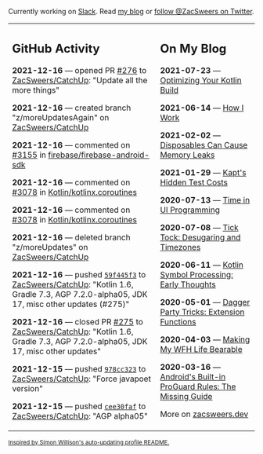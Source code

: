 Currently working on [Slack](https://slack.com/). Read [my blog](https://zacsweers.dev/) or [follow @ZacSweers on Twitter](https://twitter.com/ZacSweers).

<table><tr><td valign="top" width="60%">

## GitHub Activity
<!-- githubActivity starts -->
**2021-12-16** — opened PR [#276](https://api.github.com/repos/ZacSweers/CatchUp/pulls/276) to [ZacSweers/CatchUp](https://api.github.com/repos/ZacSweers/CatchUp): "Update all the more things"

**2021-12-16** — created branch "z/moreUpdatesAgain" on [ZacSweers/CatchUp](https://api.github.com/repos/ZacSweers/CatchUp)

**2021-12-16** — commented on [#3155](https://github.com/firebase/firebase-android-sdk/issues/3155#issuecomment-995519230) in [firebase/firebase-android-sdk](https://api.github.com/repos/firebase/firebase-android-sdk)

**2021-12-16** — commented on [#3078](https://github.com/Kotlin/kotlinx.coroutines/issues/3078#issuecomment-995516241) in [Kotlin/kotlinx.coroutines](https://api.github.com/repos/Kotlin/kotlinx.coroutines)

**2021-12-16** — commented on [#3078](https://github.com/Kotlin/kotlinx.coroutines/issues/3078#issuecomment-995515876) in [Kotlin/kotlinx.coroutines](https://api.github.com/repos/Kotlin/kotlinx.coroutines)

**2021-12-16** — deleted branch "z/moreUpdates" on [ZacSweers/CatchUp](https://api.github.com/repos/ZacSweers/CatchUp)

**2021-12-16** — pushed [`59f445f3`](https://github.com/ZacSweers/CatchUp/commit/59f445f3e58831c10c00ac26f40017ff4d93d1c7) to [ZacSweers/CatchUp](https://api.github.com/repos/ZacSweers/CatchUp): "Kotlin 1.6, Gradle 7.3, AGP 7.2.0-alpha05, JDK 17, misc other updates (#275)"

**2021-12-16** — closed PR [#275](https://api.github.com/repos/ZacSweers/CatchUp/pulls/275) to [ZacSweers/CatchUp](https://api.github.com/repos/ZacSweers/CatchUp): "Kotlin 1.6, Gradle 7.3, AGP 7.2.0-alpha05, JDK 17, misc other updates"

**2021-12-15** — pushed [`978cc323`](https://github.com/ZacSweers/CatchUp/commit/978cc323f8b203aa4c248a6925ef3dd86e4e0920) to [ZacSweers/CatchUp](https://api.github.com/repos/ZacSweers/CatchUp): "Force javapoet version"

**2021-12-15** — pushed [`cee30faf`](https://github.com/ZacSweers/CatchUp/commit/cee30fafa7ebd4614b1f5684fc52f7010ca34ff7) to [ZacSweers/CatchUp](https://api.github.com/repos/ZacSweers/CatchUp): "AGP alpha05"
<!-- githubActivity ends -->
</td><td valign="top" width="40%">

## On My Blog
<!-- blog starts -->
**2021-07-23** — [Optimizing Your Kotlin Build](https://www.zacsweers.dev/optimizing-your-kotlin-build/)

**2021-06-14** — [How I Work](https://www.zacsweers.dev/how-i-work/)

**2021-02-02** — [Disposables Can Cause Memory Leaks](https://www.zacsweers.dev/disposables-can-cause-memory-leaks/)

**2021-01-29** — [Kapt's Hidden Test Costs](https://www.zacsweers.dev/kapts-hidden-test-costs/)

**2020-07-13** — [Time in UI Programming](https://www.zacsweers.dev/time-in-ui/)

**2020-07-08** — [Tick Tock: Desugaring and Timezones](https://www.zacsweers.dev/ticktock-desugaring-timezones/)

**2020-06-11** — [Kotlin Symbol Processing: Early Thoughts](https://www.zacsweers.dev/kotlin-symbol-processor-early-thoughts/)

**2020-05-01** — [Dagger Party Tricks: Extension Functions](https://www.zacsweers.dev/dagger-party-tricks-extension-functions/)

**2020-04-03** — [Making My WFH Life Bearable](https://www.zacsweers.dev/making-wfh-life-bearable/)

**2020-03-16** — [Android's Built-in ProGuard Rules: The Missing Guide](https://www.zacsweers.dev/android-proguard-rules/)
<!-- blog ends -->
More on [zacsweers.dev](https://zacsweers.dev/)
</td></tr></table>

<sub><a href="https://simonwillison.net/2020/Jul/10/self-updating-profile-readme/">Inspired by Simon Willison's auto-updating profile README.</a></sub>